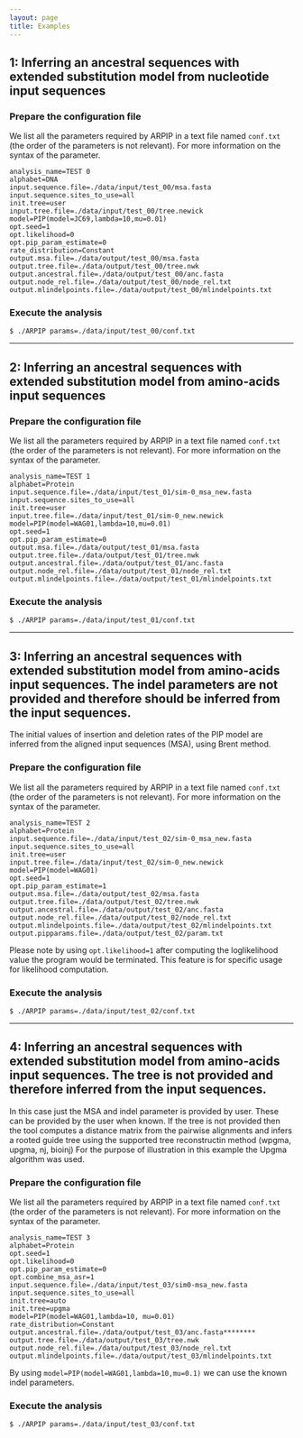 ```yaml
---
layout: page
title: Examples
---
```


## 1: Inferring an ancestral sequences with extended substitution model from nucleotide input sequences

### Prepare the configuration file

We list all the parameters required by ARPIP in a text file named `conf.txt` 
(the order of the parameters is not relevant). For more information on the syntax of the parameter.

```
analysis_name=TEST 0
alphabet=DNA
input.sequence.file=./data/input/test_00/msa.fasta
input.sequence.sites_to_use=all
init.tree=user
input.tree.file=./data/input/test_00/tree.newick
model=PIP(model=JC69,lambda=10,mu=0.01)
opt.seed=1
opt.likelihood=0
opt.pip_param_estimate=0
rate_distribution=Constant
output.msa.file=./data/output/test_00/msa.fasta
output.tree.file=./data/output/test_00/tree.nwk
output.ancestral.file=./data/output/test_00/anc.fasta
output.node_rel.file=./data/output/test_00/node_rel.txt
output.mlindelpoints.file=./data/output/test_00/mlindelpoints.txt

```

### Execute the analysis
```
$ ./ARPIP params=./data/input/test_00/conf.txt
```
---
## 2: Inferring an ancestral sequences with extended substitution model from amino-acids input sequences

### Prepare the configuration file

We list all the parameters required by ARPIP in a text file named `conf.txt` 
(the order of the parameters is not relevant). For more information on the syntax of the parameter.

```
analysis_name=TEST 1
alphabet=Protein
input.sequence.file=./data/input/test_01/sim-0_msa_new.fasta
input.sequence.sites_to_use=all
init.tree=user
input.tree.file=./data/input/test_01/sim-0_new.newick
model=PIP(model=WAG01,lambda=10,mu=0.01)
opt.seed=1
opt.pip_param_estimate=0
output.msa.file=./data/output/test_01/msa.fasta
output.tree.file=./data/output/test_01/tree.nwk
output.ancestral.file=./data/output/test_01/anc.fasta
output.node_rel.file=./data/output/test_01/node_rel.txt
output.mlindelpoints.file=./data/output/test_01/mlindelpoints.txt

```

### Execute the analysis
```
$ ./ARPIP params=./data/input/test_01/conf.txt

```
---
## 3: Inferring an ancestral sequences with extended substitution model from amino-acids input sequences. The indel parameters are not provided and therefore should be inferred from the input sequences.  


The initial values of insertion and deletion rates of the PIP model are inferred from the aligned 
input sequences (MSA), using Brent method.  

### Prepare the configuration file

We list all the parameters required by ARPIP in a text file named `conf.txt` 
(the order of the parameters is not relevant). For more information on the syntax of the parameter.

```
analysis_name=TEST 2
alphabet=Protein
input.sequence.file=./data/input/test_02/sim-0_msa_new.fasta
input.sequence.sites_to_use=all
init.tree=user
input.tree.file=./data/input/test_02/sim-0_new.newick
model=PIP(model=WAG01)
opt.seed=1
opt.pip_param_estimate=1
output.msa.file=./data/output/test_02/msa.fasta
output.tree.file=./data/output/test_02/tree.nwk
output.ancestral.file=./data/output/test_02/anc.fasta
output.node_rel.file=./data/output/test_02/node_rel.txt
output.mlindelpoints.file=./data/output/test_02/mlindelpoints.txt
output.pipparams.file=./data/output/test_02/param.txt

```
Please note by using `opt.likelihood=1` after computing the loglikelihood  value the program would be terminated. 
This feature is for specific usage for likelihood computation.

### Execute the analysis
```
$ ./ARPIP params=./data/input/test_02/conf.txt
```
---
## 4: Inferring an ancestral sequences with extended substitution model from amino-acids input sequences. The tree is not provided and therefore inferred from the input sequences.  


In this case just the MSA and indel parameter is provided by user. 
These can be provided by the user when known. If the tree is not provided then the tool computes a 
distance matrix from the pairwise alignments and infers a rooted guide tree using the supported tree reconstructin method (wpgma, upgma, nj, bioinj) 
For the purpose of illustration in this example the Upgma algorithm was used.

### Prepare the configuration file

We list all the parameters required by ARPIP in a text file named `conf.txt` 
(the order of the parameters is not relevant). For more information on the syntax of the parameter.

```
analysis_name=TEST 3
alphabet=Protein
opt.seed=1
opt.likelihood=0
opt.pip_param_estimate=0
opt.combine_msa_asr=1
input.sequence.file=./data/input/test_03/sim0-msa_new.fasta
input.sequence.sites_to_use=all
init.tree=auto
init.tree=upgma
model=PIP(model=WAG01,lambda=10, mu=0.01)
rate_distribution=Constant
output.ancestral.file=./data/output/test_03/anc.fasta********
output.tree.file=./data/output/test_03/tree.nwk
output.node_rel.file=./data/output/test_03/node_rel.txt
output.mlindelpoints.file=./data/output/test_03/mlindelpoints.txt
```

By using `model=PIP(model=WAG01,lambda=10,mu=0.1)` we can use the known indel parameters.

### Execute the analysis
```
$ ./ARPIP params=./data/input/test_03/conf.txt
```
